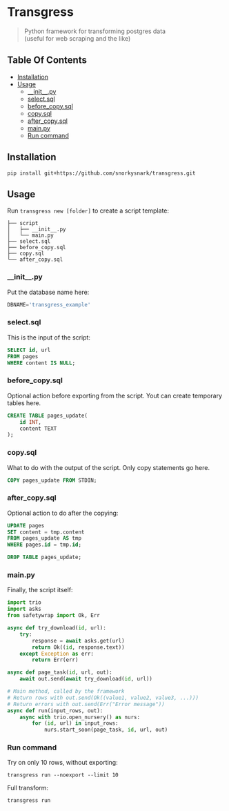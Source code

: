 # Transgress
> Python framework for transforming postgres data  
> (useful for web scraping and the like)

## Table Of Contents
* [Installation](#installation)
* [Usage](#usage)
   * [\_\_init\_\_.py](#\_\_init\_\_py)
   * [select.sql](#selectsql)
   * [before_copy.sql](#before_copysql)
   * [copy.sql](#copysql)
   * [after_copy.sql](#after_copysql)
   * [main.py](#mainpy)
   * [Run command](#run-command)



## Installation
```
pip install git+https://github.com/snorkysnark/transgress.git
```
## Usage
Run `transgress new [folder]` to create a script template:

```
├── script
│   ├── __init__.py
│   └── main.py
├── select.sql
├── before_copy.sql
├── copy.sql
└── after_copy.sql
```
### \_\_init\_\_.py
Put the database name here:
```python
DBNAME='transgress_example'
```

### select.sql
This is the input of the script:
```sql
SELECT id, url
FROM pages
WHERE content IS NULL;
```

### before_copy.sql
Optional action before exporting from the script.
Yout can create temporary tables here.
```sql
CREATE TABLE pages_update(
	id INT,
	content TEXT
);
```
### copy.sql
What to do with the output of the script.
Only copy statements go here.
```sql
COPY pages_update FROM STDIN;
```

### after_copy.sql
Optional action to do after the copying:
```sql
UPDATE pages
SET content = tmp.content
FROM pages_update AS tmp
WHERE pages.id = tmp.id;

DROP TABLE pages_update;
```

### main.py
Finally, the script itself:
```python
import trio
import asks
from safetywrap import Ok, Err

async def try_download(id, url):
    try:
        response = await asks.get(url)
        return Ok((id, response.text))
    except Exception as err:
        return Err(err)

async def page_task(id, url, out):
    await out.send(await try_download(id, url))

# Main method, called by the framework
# Return rows with out.send(Ok((value1, value2, value3, ...)))
# Return errors with out.send(Err("Error message"))
async def run(input_rows, out):
    async with trio.open_nursery() as nurs:
        for (id, url) in input_rows:
            nurs.start_soon(page_task, id, url, out)
```

### Run command
Try on only 10 rows, without exporting:
```
transgress run --noexport --limit 10
```
Full transform:
```
transgress run
